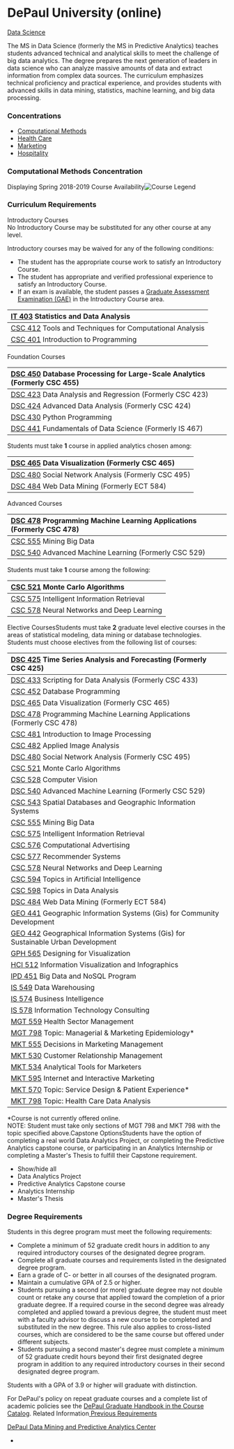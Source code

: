 # DePaul University \(online\)

[Data Science](https://www.cdm.depaul.edu/academics/Pages/MS-in-Data-Science.aspx)



The MS in Data Science \(formerly the MS in Predictive Analytics\) teaches students advanced technical and analytical skills to meet the challenge of big data analytics. The degree prepares the next generation of leaders in data science who can analyze massive amounts of data and extract information from complex data sources. The curriculum emphasizes technical proficiency and practical experience, and provides students with advanced skills in data mining, statistics, machine learning, and big data processing.



### Concentrations

* [Computational Methods](https://www.cdm.depaul.edu/academics/Pages/MS-in-Data-Science.aspx#accessibletabscontent0-0)
* [Health Care](https://www.cdm.depaul.edu/academics/Pages/MS-in-Data-Science.aspx#accessibletabscontent0-1)
* [Marketing](https://www.cdm.depaul.edu/academics/Pages/MS-in-Data-Science.aspx#accessibletabscontent0-2)
* [Hospitality](https://www.cdm.depaul.edu/academics/Pages/MS-in-Data-Science.aspx#accessibletabscontent0-3)



### Computational Methods Concentration <a id="programPageConcentration"></a>

  
Displaying Spring 2018-2019 Course Availability![Course Legend](https://www.cdm.depaul.edu/academics/PublishingImages/courseLegend.gif)

### Curriculum Requirements

Introductory Courses  
No Introductory Course may be substituted for any other course at any level.  
  
Introductory courses may be waived for any of the following conditions:

* The student has the appropriate course work to satisfy an Introductory Course.
* The student has appropriate and verified professional experience to satisfy an Introductory Course.
* If an exam is available, the student passes a [Graduate Assessment Examination \(GAE\)](https://www.cdm.depaul.edu/academics/Pages/GraduateAssesmentExams.aspx) in the Introductory Course area. 

|  [IT 403](https://www.cdm.depaul.edu/academics/Pages/current/Requirements-MS-In-Data-Science-Computational-Methods.aspx#) Statistics and Data Analysis |
| :--- |
|  [CSC 412](https://www.cdm.depaul.edu/academics/Pages/current/Requirements-MS-In-Data-Science-Computational-Methods.aspx#) Tools and Techniques for Computational Analysis |
|  [CSC 401](https://www.cdm.depaul.edu/academics/Pages/current/Requirements-MS-In-Data-Science-Computational-Methods.aspx#) Introduction to Programming |

Foundation Courses

|  [DSC 450](https://www.cdm.depaul.edu/academics/Pages/current/Requirements-MS-In-Data-Science-Computational-Methods.aspx#) Database Processing for Large-Scale Analytics \(Formerly CSC 455\) |
| :--- |
|  [DSC 423](https://www.cdm.depaul.edu/academics/Pages/current/Requirements-MS-In-Data-Science-Computational-Methods.aspx#) Data Analysis and Regression \(Formerly CSC 423\) |
|  [DSC 424](https://www.cdm.depaul.edu/academics/Pages/current/Requirements-MS-In-Data-Science-Computational-Methods.aspx#) Advanced Data Analysis \(Formerly CSC 424\) |
|  [DSC 430](https://www.cdm.depaul.edu/academics/Pages/current/Requirements-MS-In-Data-Science-Computational-Methods.aspx#) Python Programming |
|  [DSC 441](https://www.cdm.depaul.edu/academics/Pages/current/Requirements-MS-In-Data-Science-Computational-Methods.aspx#) Fundamentals of Data Science \(Formerly IS 467\) |

  
Students must take **1** course in applied analytics chosen among:

|  [DSC 465](https://www.cdm.depaul.edu/academics/Pages/current/Requirements-MS-In-Data-Science-Computational-Methods.aspx#) Data Visualization \(Formerly CSC 465\) |
| :--- |
|  [DSC 480](https://www.cdm.depaul.edu/academics/Pages/current/Requirements-MS-In-Data-Science-Computational-Methods.aspx#) Social Network Analysis \(Formerly CSC 495\) |
|  [DSC 484](https://www.cdm.depaul.edu/academics/Pages/current/Requirements-MS-In-Data-Science-Computational-Methods.aspx#) Web Data Mining \(Formerly ECT 584\) |

Advanced Courses

|  [DSC 478](https://www.cdm.depaul.edu/academics/Pages/current/Requirements-MS-In-Data-Science-Computational-Methods.aspx#) Programming Machine Learning Applications \(Formerly CSC 478\) |
| :--- |
|  [CSC 555](https://www.cdm.depaul.edu/academics/Pages/current/Requirements-MS-In-Data-Science-Computational-Methods.aspx#) Mining Big Data |
|  [DSC 540](https://www.cdm.depaul.edu/academics/Pages/current/Requirements-MS-In-Data-Science-Computational-Methods.aspx#) Advanced Machine Learning \(Formerly CSC 529\) |

Students must take **1** course among the following:

|  [CSC 521](https://www.cdm.depaul.edu/academics/Pages/current/Requirements-MS-In-Data-Science-Computational-Methods.aspx#) Monte Carlo Algorithms |
| :--- |
|  [CSC 575](https://www.cdm.depaul.edu/academics/Pages/current/Requirements-MS-In-Data-Science-Computational-Methods.aspx#) Intelligent Information Retrieval |
|  [CSC 578](https://www.cdm.depaul.edu/academics/Pages/current/Requirements-MS-In-Data-Science-Computational-Methods.aspx#) Neural Networks and Deep Learning |

Elective CoursesStudents must take **2** graduate level elective courses in the areas of statistical modeling, data mining or database technologies. Students must choose electives from the following list of courses:

|  [DSC 425](https://www.cdm.depaul.edu/academics/Pages/current/Requirements-MS-In-Data-Science-Computational-Methods.aspx#) Time Series Analysis and Forecasting \(Formerly CSC 425\) |
| :--- |
|  [DSC 433](https://www.cdm.depaul.edu/academics/Pages/current/Requirements-MS-In-Data-Science-Computational-Methods.aspx#) Scripting for Data Analysis \(Formerly CSC 433\) |
|  [CSC 452](https://www.cdm.depaul.edu/academics/Pages/current/Requirements-MS-In-Data-Science-Computational-Methods.aspx#) Database Programming |
|  [DSC 465](https://www.cdm.depaul.edu/academics/Pages/current/Requirements-MS-In-Data-Science-Computational-Methods.aspx#) Data Visualization \(Formerly CSC 465\) |
|  [DSC 478](https://www.cdm.depaul.edu/academics/Pages/current/Requirements-MS-In-Data-Science-Computational-Methods.aspx#) Programming Machine Learning Applications \(Formerly CSC 478\) |
|  [CSC 481](https://www.cdm.depaul.edu/academics/Pages/current/Requirements-MS-In-Data-Science-Computational-Methods.aspx#) Introduction to Image Processing |
|  [CSC 482](https://www.cdm.depaul.edu/academics/Pages/current/Requirements-MS-In-Data-Science-Computational-Methods.aspx#) Applied Image Analysis |
|  [DSC 480](https://www.cdm.depaul.edu/academics/Pages/current/Requirements-MS-In-Data-Science-Computational-Methods.aspx#) Social Network Analysis \(Formerly CSC 495\) |
|  [CSC 521](https://www.cdm.depaul.edu/academics/Pages/current/Requirements-MS-In-Data-Science-Computational-Methods.aspx#) Monte Carlo Algorithms |
|  [CSC 528](https://www.cdm.depaul.edu/academics/Pages/current/Requirements-MS-In-Data-Science-Computational-Methods.aspx#) Computer Vision |
|  [DSC 540](https://www.cdm.depaul.edu/academics/Pages/current/Requirements-MS-In-Data-Science-Computational-Methods.aspx#) Advanced Machine Learning \(Formerly CSC 529\) |
|  [CSC 543](https://www.cdm.depaul.edu/academics/Pages/current/Requirements-MS-In-Data-Science-Computational-Methods.aspx#) Spatial Databases and Geographic Information Systems |
|  [CSC 555](https://www.cdm.depaul.edu/academics/Pages/current/Requirements-MS-In-Data-Science-Computational-Methods.aspx#) Mining Big Data |
|  [CSC 575](https://www.cdm.depaul.edu/academics/Pages/current/Requirements-MS-In-Data-Science-Computational-Methods.aspx#) Intelligent Information Retrieval |
|  [CSC 576](https://www.cdm.depaul.edu/academics/Pages/current/Requirements-MS-In-Data-Science-Computational-Methods.aspx#) Computational Advertising |
|  [CSC 577](https://www.cdm.depaul.edu/academics/Pages/current/Requirements-MS-In-Data-Science-Computational-Methods.aspx#) Recommender Systems |
|  [CSC 578](https://www.cdm.depaul.edu/academics/Pages/current/Requirements-MS-In-Data-Science-Computational-Methods.aspx#) Neural Networks and Deep Learning |
|  [CSC 594](https://www.cdm.depaul.edu/academics/Pages/current/Requirements-MS-In-Data-Science-Computational-Methods.aspx#) Topics in Artificial Intelligence |
|  [CSC 598](https://www.cdm.depaul.edu/academics/Pages/current/Requirements-MS-In-Data-Science-Computational-Methods.aspx#) Topics in Data Analysis |
|  [DSC 484](https://www.cdm.depaul.edu/academics/Pages/current/Requirements-MS-In-Data-Science-Computational-Methods.aspx#) Web Data Mining \(Formerly ECT 584\) |
|  [GEO 441](https://www.cdm.depaul.edu/academics/Pages/current/Requirements-MS-In-Data-Science-Computational-Methods.aspx#) Geographic Information Systems \(Gis\) for Community Development |
|  [GEO 442](https://www.cdm.depaul.edu/academics/Pages/current/Requirements-MS-In-Data-Science-Computational-Methods.aspx#) Geographical Information Systems \(Gis\) for Sustainable Urban Development |
|  [GPH 565](https://www.cdm.depaul.edu/academics/Pages/current/Requirements-MS-In-Data-Science-Computational-Methods.aspx#) Designing for Visualization |
|  [HCI 512](https://www.cdm.depaul.edu/academics/Pages/current/Requirements-MS-In-Data-Science-Computational-Methods.aspx#) Information Visualization and Infographics |
|  [IPD 451](https://www.cdm.depaul.edu/academics/Pages/current/Requirements-MS-In-Data-Science-Computational-Methods.aspx#) Big Data and NoSQL Program |
|  [IS 549](https://www.cdm.depaul.edu/academics/Pages/current/Requirements-MS-In-Data-Science-Computational-Methods.aspx#) Data Warehousing |
|  [IS 574](https://www.cdm.depaul.edu/academics/Pages/current/Requirements-MS-In-Data-Science-Computational-Methods.aspx#) Business Intelligence |
|  [IS 578](https://www.cdm.depaul.edu/academics/Pages/current/Requirements-MS-In-Data-Science-Computational-Methods.aspx#) Information Technology Consulting |
|  [MGT 559](https://www.cdm.depaul.edu/academics/Pages/current/Requirements-MS-In-Data-Science-Computational-Methods.aspx#) Health Sector Management |
| [MGT 798](https://www.cdm.depaul.edu/academics/Pages/current/Requirements-MS-In-Data-Science-Computational-Methods.aspx#) Topic: Managerial & Marketing Epidemiology\* |
|  [MKT 555](https://www.cdm.depaul.edu/academics/Pages/current/Requirements-MS-In-Data-Science-Computational-Methods.aspx#) Decisions in Marketing Management |
|  [MKT 530](https://www.cdm.depaul.edu/academics/Pages/current/Requirements-MS-In-Data-Science-Computational-Methods.aspx#) Customer Relationship Management |
|  [MKT 534](https://www.cdm.depaul.edu/academics/Pages/current/Requirements-MS-In-Data-Science-Computational-Methods.aspx#) Analytical Tools for Marketers |
|  [MKT 595](https://www.cdm.depaul.edu/academics/Pages/current/Requirements-MS-In-Data-Science-Computational-Methods.aspx#) Internet and Interactive Marketing |
| [MKT 570](https://www.cdm.depaul.edu/academics/Pages/current/Requirements-MS-In-Data-Science-Computational-Methods.aspx#) Topic: Service Design & Patient Experience\* |
| [MKT 798](https://www.cdm.depaul.edu/academics/Pages/current/Requirements-MS-In-Data-Science-Computational-Methods.aspx#) Topic: Health Care Data Analysis |

\*Course is not currently offered online.  
NOTE: Student must take only sections of MGT 798 and MKT 798 with the topic specified above.Capstone OptionsStudents have the option of completing a real world Data Analytics Project, or completing the Predictive Analytics capstone course, or participating in an Analytics Internship or completing a Master's Thesis to fulfill their Capstone requirement.

* Show/hide all
* Data Analytics Project
* Predictive Analytics Capstone course
* Analytics Internship
* Master's Thesis

### Degree Requirements

Students in this degree program must meet the following requirements:   


* Complete a minimum of 52 graduate credit hours in addition to any required introductory courses of the designated degree program.
* Complete all graduate courses and requirements listed in the designated degree program.
* Earn a grade of C- or better in all courses of the designated program.
* Maintain a cumulative GPA of 2.5 or higher.
* Students pursuing a second \(or more\) graduate degree may not double count or retake any course that applied toward the completion of a prior graduate degree. If a required course in the second degree was already completed and applied toward a previous degree, the student must meet with a faculty advisor to discuss a new course to be completed and substituted in the new degree. This rule also applies to cross-listed courses, which are considered to be the same course but offered under different subjects.
* Students pursuing a second master's degree must complete a minimum of 52 graduate credit hours beyond their first designated degree program in addition to any required introductory courses in their second designated degree program. 

Students with a GPA of 3.9 or higher will graduate with distinction.

For DePaul's policy on repeat graduate courses and a complete list of academic policies see the [DePaul Graduate Handbook in the Course Catalog](http://sr.depaul.edu/CourseCatalog/CurrentCourseCatalog/index.asp). Related Information[ Previous Requirements](https://www.cdm.depaul.edu/academics/Pages/MasterDegreeYears.aspx)

[DePaul Data Mining and Predictive Analytics Center](http://dampa.cdm.depaul.edu/)

* 

